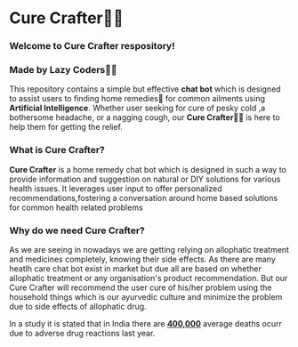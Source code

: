 <h1>Cure Crafter👨‍⚕️</h1>
<h3>Welcome to Cure Crafter respository!</h3>
<h3>Made by Lazy Coders🧑‍💻</h3>
<p>This repository contains a simple but effective <b>chat bot</b> which is designed to assist users to finding home remedies🌿 for common ailments using <b>Artificial Intelligence</b>.
Whether user seeking for cure of pesky cold ,a bothersome headache, or a nagging cough, our <b>Cure Crafter</b>👨‍⚕️ is here to help them for getting the relief.</p>
<h3>What is Cure Crafter?</h3>
<p><b>Cure Crafter</b> is a home remedy chat bot which is designed in such a way to provide information and suggestion on natural or DIY solutions for various health issues. It leverages user input to offer personalized recommendations,fostering a conversation around home based solutions for common health related problems </p>
<h3>Why do we need Cure Crafter?</h3>
<p>As we are seeing in nowadays we are getting relying on allophatic treatment and medicines completely, knowing their side effects. As there are many heatlh care chat bot exist in market but due all are based on whether allophatic treatment or any organisation's product recommendation. But our Cure Crafter will recommend the user cure of his/her problem using the household things which is our ayurvedic culture and minimize the problem due to side effects of allophatic drug. </p>
<p>In a study it is stated that in India there are <b><u>400,000</u></b> average deaths ocurr due to adverse drug reactions last year.</p>

